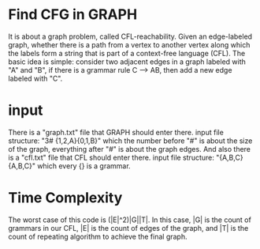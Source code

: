 # Find CFG in GRAPH
It is about a graph problem, called CFL-reachability. 
Given an edge-labeled graph, whether there is a path from a vertex to another vertex along which the labels form a string that is part of a context-free language (CFL).
The basic idea is simple: consider two adjacent edges in a graph labeled with "A" and "B", if there is a grammar rule C --> AB, then add a new edge labeled with "C".


# input 
There is a "graph.txt" file that GRAPH should enter there.
input file structure:
"3# {1,2,A}{0,1,B}"
which the number before "#" is about the size of the graph, everything after "#" is about the graph edges.
And also there is a "cfl.txt" file that CFL should enter there.
input file structure:
"{A,B,C}{A,B,C}"
which every {} is a grammar.

# Time Complexity
The worst case of this code is (|E|^2)|G||T|. 
In this case, |G| is the count of grammars in our CFL, |E| is the count of edges of the graph, and |T| is the count of repeating algorithm to achieve the final graph.
